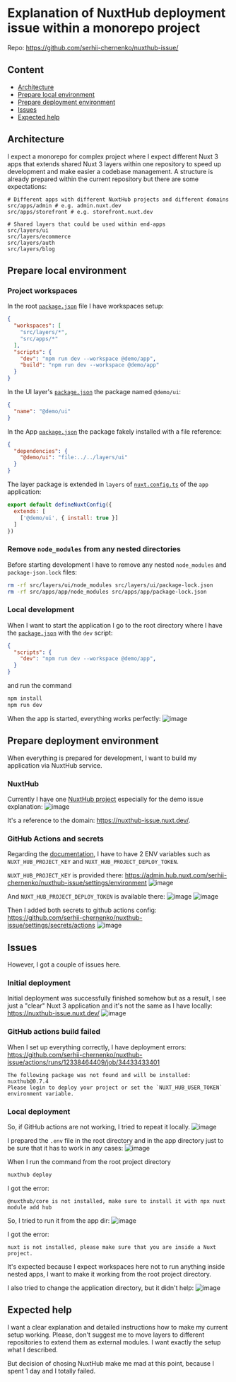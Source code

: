# Explanation of NuxtHub deployment issue within a monorepo project

Repo: https://github.com/serhii-chernenko/nuxthub-issue/

## Content

- [Architecture]()
- [Prepare local environment]()
- [Prepare deployment environment]()
- [Issues]()
- [Expected help]()

## Architecture

I expect a monorepo for complex project where I expect different Nuxt 3 apps that extends shared Nuxt 3 layers within one repository to speed up development and make easier a codebase management.
A structure is already prepared within the current repository but there are some expectations:
```
# Different apps with different NuxtHub projects and different domains
src/apps/admin # e.g. admin.nuxt.dev
src/apps/storefront # e.g. storefront.nuxt.dev

# Shared layers that could be used within end-apps
src/layers/ui
src/layers/ecommerce
src/layers/auth
src/layers/blog
```

## Prepare local environment

### Project workspaces

In the root [`package.json`](https://github.com/serhii-chernenko/nuxthub-issue/blob/main/package.json) file I have workspaces setup:
```json
{
  "workspaces": [
    "src/layers/*",
    "src/apps/*"
  ],
  "scripts": {
    "dev": "npm run dev --workspace @demo/app",
    "build": "npm run dev --workspace @demo/app"
  }
}
```

In the UI layer's [`package.json`](https://github.com/serhii-chernenko/nuxthub-issue/blob/main/src/layers/ui/package.json#L2) the package named `@demo/ui`:
```json
{
  "name": "@demo/ui"
}
```

In the App [`package.json`](https://github.com/serhii-chernenko/nuxthub-issue/blob/main/src/apps/app/package.json#L12) the package fakely installed with a file reference:
```json
{
  "dependencies": {
    "@demo/ui": "file:../../layers/ui"
  }
}
```

The layer package is extended in `layers` of [`nuxt.config.ts`](https://github.com/serhii-chernenko/nuxthub-issue/blob/main/src/apps/app/nuxt.config.ts#L7) of the `app` application:
```js
export default defineNuxtConfig({
  extends: [
    ['@demo/ui', { install: true }]
  ]
})
```

### Remove `node_modules` from any nested directories

Before starting development I have to remove any nested `node_modules` and `package-json.lock` files:
```bash
rm -rf src/layers/ui/node_modules src/layers/ui/package-lock.json
rm -rf src/apps/app/node_modules src/apps/app/package-lock.json
```

### Local development

When I want to start the application I go to the root directory where I have the [`package.json`](https://github.com/serhii-chernenko/nuxthub-issue/blob/main/package.json) with the `dev` script:
```json
{
  "scripts": {
    "dev": "npm run dev --workspace @demo/app",
  }
}
```

and run the command
```bash
npm install
npm run dev
```

When the app is started, everything works perfectly:
![image](https://github.com/user-attachments/assets/037e7059-94de-4b56-b851-e7148a86fddc)

## Prepare deployment environment

When everything is prepared for development, I want to build my application via NuxtHub service.

### NuxtHub

Currently I have one [NuxtHub project](https://admin.hub.nuxt.com/serhii-chernenko/nuxthub-issue/settings) especially for the demo issue explanation:
![image](https://github.com/user-attachments/assets/03e608c4-9242-4a50-92d3-56d101dbcfb1)

It's a reference to the domain: https://nuxthub-issue.nuxt.dev/.

### GitHub Actions and secrets

Regarding the [documentation](https://hub.nuxt.com/docs/getting-started/deploy#github-action), I have to have 2 ENV variables such as `NUXT_HUB_PROJECT_KEY` and `NUXT_HUB_PROJECT_DEPLOY_TOKEN`.

`NUXT_HUB_PROJECT_KEY` is provided there: https://admin.hub.nuxt.com/serhii-chernenko/nuxthub-issue/settings/environment
![image](https://github.com/user-attachments/assets/4d3112ff-956d-49aa-bbbd-ebd4bfda8b7f)


And `NUXT_HUB_PROJECT_DEPLOY_TOKEN` is available there:
![image](https://github.com/user-attachments/assets/38c5e5f8-5d2b-4da2-8abd-d463805dc30e)
![image](https://github.com/user-attachments/assets/c63cd50a-97e8-41c8-8a7a-92f8efb50b9e)

Then I added both secrets to github actions config: https://github.com/serhii-chernenko/nuxthub-issue/settings/secrets/actions
![image](https://github.com/user-attachments/assets/ecee2baa-5cfe-4355-a810-743790fa6e23)


## Issues

However, I got a couple of issues here.

### Initial deployment

Initial deployment was successfully finished somehow but as a result, I see just a "clear" Nuxt 3 application and it's not the same as I have locally:
https://nuxthub-issue.nuxt.dev/
![image](https://github.com/user-attachments/assets/3f0c2951-12cc-44bb-a341-3769aa8e6637)

### GitHub actions build failed

When I set up everything correctly, I have deployment errors:
https://github.com/serhii-chernenko/nuxthub-issue/actions/runs/12338464409/job/34433433401
```
The following package was not found and will be installed: nuxthub@0.7.4
Please login to deploy your project or set the `NUXT_HUB_USER_TOKEN` environment variable.
```

### Local deployment

So, if GitHub actions are not working, I tried to repeat it locally.
![image](https://github.com/user-attachments/assets/c9b39161-1325-4204-b901-6a89f7253dc4)

I prepared the `.env` file in the root directory and in the app directory just to be sure that it has to work in any cases:
![image](https://github.com/user-attachments/assets/f355b8f2-68a1-43e5-80e0-d4ecbff32482)

When I run the command from the root project directory
```bash
nuxthub deploy
```

I got the error:
```
@nuxthub/core is not installed, make sure to install it with npx nuxt module add hub
```

So, I tried to run it from the app dir:
![image](https://github.com/user-attachments/assets/8b6e9642-5e81-4ca4-85be-968833dc7411)

I got the error:
```
nuxt is not installed, please make sure that you are inside a Nuxt project.
```

It's expected because I expect workspaces here not to run anything inside nested apps, I want to make it working from the root project directory.

I also tried to change the application directory, but it didn't help:
![image](https://github.com/user-attachments/assets/6cca230e-c631-4b11-acb8-fcc93be71144)


## Expected help

I want a clear explanation and detailed instructions how to make my current setup working. Please, don't suggest me to move layers to different repositories to extend them as external modules. I want exactly the setup what I described.

But decision of chosing NuxtHub make me mad at this point, because I spent 1 day and I totally failed.






